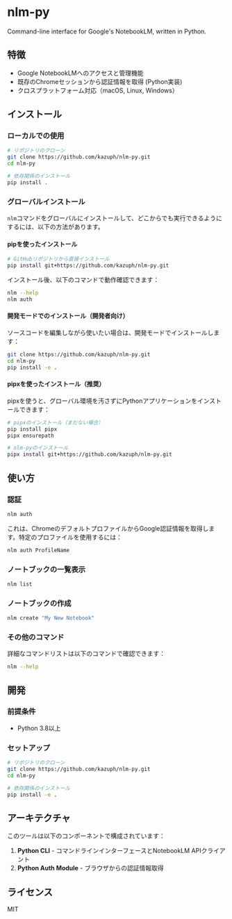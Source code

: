# nlm-py

Command-line interface for Google's NotebookLM, written in Python.

## 特徴

- Google NotebookLMへのアクセスと管理機能
- 既存のChromeセッションから認証情報を取得 (Python実装)
- クロスプラットフォーム対応（macOS, Linux, Windows）

## インストール

### ローカルでの使用
```bash
# リポジトリのクローン
git clone https://github.com/kazuph/nlm-py.git
cd nlm-py

# 依存関係のインストール
pip install .
```

### グローバルインストール

`nlm`コマンドをグローバルにインストールして、どこからでも実行できるようにするには、以下の方法があります。

#### pipを使ったインストール

```bash
# GitHubリポジトリから直接インストール
pip install git+https://github.com/kazuph/nlm-py.git
```

インストール後、以下のコマンドで動作確認できます：

```bash
nlm --help
nlm auth
```

#### 開発モードでのインストール（開発者向け）

ソースコードを編集しながら使いたい場合は、開発モードでインストールします：

```bash
git clone https://github.com/kazuph/nlm-py.git
cd nlm-py
pip install -e .
```

#### pipxを使ったインストール（推奨）

pipxを使うと、グローバル環境を汚さずにPythonアプリケーションをインストールできます：

```bash
# pipxのインストール（まだない場合）
pip install pipx
pipx ensurepath

# nlm-pyのインストール
pipx install git+https://github.com/kazuph/nlm-py.git
```

## 使い方

### 認証

```bash
nlm auth
```

これは、ChromeのデフォルトプロファイルからGoogle認証情報を取得します。特定のプロファイルを使用するには：

```bash
nlm auth ProfileName
```

### ノートブックの一覧表示

```bash
nlm list
```

### ノートブックの作成

```bash
nlm create "My New Notebook"
```

### その他のコマンド

詳細なコマンドリストは以下のコマンドで確認できます：

```bash
nlm --help
```

## 開発

### 前提条件

- Python 3.8以上

### セットアップ

```bash
# リポジトリのクローン
git clone https://github.com/kazuph/nlm-py.git
cd nlm-py

# 依存関係のインストール
pip install -e .

```

## アーキテクチャ

このツールは以下のコンポーネントで構成されています：

1. **Python CLI** - コマンドラインインターフェースとNotebookLM APIクライアント
2. **Python Auth Module** - ブラウザからの認証情報取得

## ライセンス

MIT
